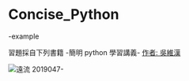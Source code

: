 # Concise_Python
-example


習題採自下列書籍
-簡明 python 學習講義-
[作者: 吳維漢](http://ncupress.ncu.edu.tw/2019/1654)

![遠流 2019047-](https://camo.githubusercontent.com/59366250bb159bb039b8eba5bd19c615dfc1819a/68747470733a2f2f6465736b746f702e6769746875622e636f6d2f696d616765732f6465736b746f702d69636f6e2e737667)

